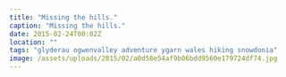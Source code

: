 ```yaml
---
title: "Missing the hills."
caption: "Missing the hills."
date: 2015-02-24T00:02Z
location: ""
tags: "glyderau ogwenvalley adventure ygarn wales hiking snowdonia"
image: /assets/uploads/2015/02/a0d58e54af9b06bdd9560e179724df74.jpg
---
```

